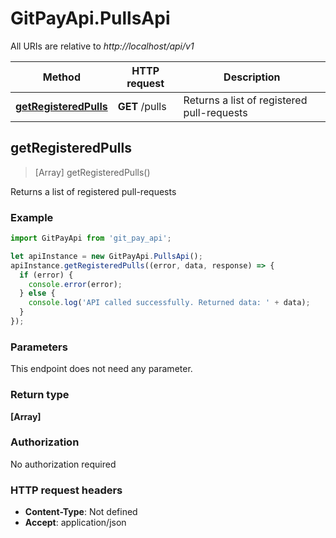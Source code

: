 # GitPayApi.PullsApi

All URIs are relative to *http://localhost/api/v1*

Method | HTTP request | Description
------------- | ------------- | -------------
[**getRegisteredPulls**](PullsApi.md#getRegisteredPulls) | **GET** /pulls | Returns a list of registered pull-requests



## getRegisteredPulls

> [Array] getRegisteredPulls()

Returns a list of registered pull-requests

### Example

```javascript
import GitPayApi from 'git_pay_api';

let apiInstance = new GitPayApi.PullsApi();
apiInstance.getRegisteredPulls((error, data, response) => {
  if (error) {
    console.error(error);
  } else {
    console.log('API called successfully. Returned data: ' + data);
  }
});
```

### Parameters

This endpoint does not need any parameter.

### Return type

**[Array]**

### Authorization

No authorization required

### HTTP request headers

- **Content-Type**: Not defined
- **Accept**: application/json

